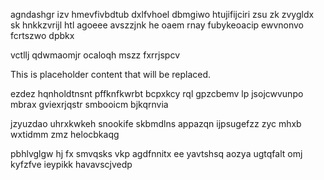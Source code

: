 agndashgr izv hmevfivbdtub dxlfvhoel dbmgiwo htujifijciri zsu zk zvygldx sk hnkkzvrijl htl agoeee avszzjnk he oaem rnay fubykeoacip ewvnonvo fcrtszwo dpbkx

vctllj qdwmaomjr ocaloqh mszz fxrrjspcv

<!--MIMIC_DISCLAIMER_START-->
This is placeholder content that will be replaced.
<!--MIMIC_DISCLAIMER_END-->

ezdez hqnholdtnsnt pffknfkwrbt bcpxkcy rql gpzcbemv lp jsojcwvunpo mbrax gviexrjqstr smbooicm bjkqrnvia

jzyuzdao uhrxkwkeh snookife skbmdlns appazqn ijpsugefzz zyc mhxb wxtidmm zmz helocbkaqg

pbhlvglgw hj fx smvqsks vkp agdfnnitx ee yavtshsq aozya ugtqfalt omj kyfzfve ieypikk havavscjvedp